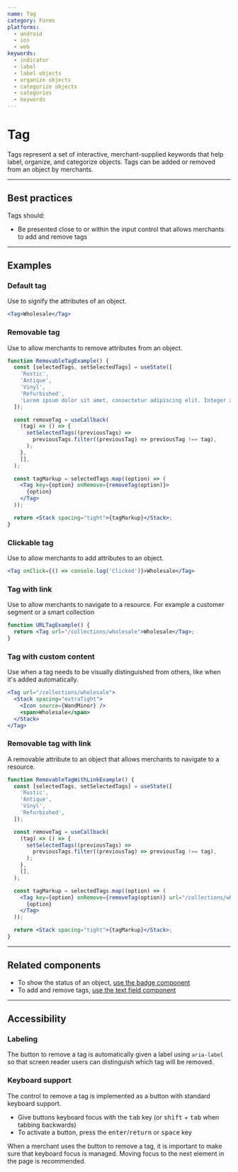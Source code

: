 ```yaml
---
name: Tag
category: Forms
platforms:
  - android
  - ios
  - web
keywords:
  - indicator
  - label
  - label objects
  - organize objects
  - categorize objects
  - categories
  - keywords
---
```


# Tag

Tags represent a set of interactive, merchant-supplied keywords that help label, organize, and categorize objects. Tags can be added or removed from an object by merchants.

---

## Best practices

Tags should:

- Be presented close to or within the input control that allows merchants to add and remove tags

---

## Examples

### Default tag

Use to signify the attributes of an object.

```jsx
<Tag>Wholesale</Tag>
```

### Removable tag

Use to allow merchants to remove attributes from an object.

```jsx
function RemovableTagExample() {
  const [selectedTags, setSelectedTags] = useState([
    'Rustic',
    'Antique',
    'Vinyl',
    'Refurbished',
    'Lorem ipsum dolor sit amet, consectetur adipiscing elit. Integer at ipsum quam. Aliquam fermentum bibendum vestibulum. Vestibulum condimentum luctus metus, sed sagittis magna pellentesque eget. Duis dapibus pretium nisi, et venenatis tortor dignissim ut. Quisque eget lacus ac ex eleifend ultrices. Phasellus facilisis ex sit amet leo elementum condimentum. Ut vel maximus felis. Etiam eget diam eu eros blandit interdum. Sed eu metus sed justo aliquam iaculis ac sit amet ex. Curabitur justo magna, porttitor non pulvinar eu, malesuada at leo. Cras mollis consectetur eros, quis maximus lorem dignissim at. Proin in rhoncus massa. Vivamus lectus nunc, fringilla euismod risus commodo, mattis blandit nulla.',
  ]);

  const removeTag = useCallback(
    (tag) => () => {
      setSelectedTags((previousTags) =>
        previousTags.filter((previousTag) => previousTag !== tag),
      );
    },
    [],
  );

  const tagMarkup = selectedTags.map((option) => (
    <Tag key={option} onRemove={removeTag(option)}>
      {option}
    </Tag>
  ));

  return <Stack spacing="tight">{tagMarkup}</Stack>;
}
```

### Clickable tag

Use to allow merchants to add attributes to an object.

```jsx
<Tag onClick={() => console.log('Clicked')}>Wholesale</Tag>
```

### Tag with link

Use to allow merchants to navigate to a resource. For example a customer segment or a smart collection

```jsx
function URLTagExample() {
  return <Tag url="/collections/wholesale">Wholesale</Tag>;
}
```

### Tag with custom content

Use when a tag needs to be visually distinguished from others, like when it's added automatically.

```jsx
<Tag url="/collections/wholesale">
  <Stack spacing="extraTight">
    <Icon source={WandMinor} />
    <span>Wholesale</span>
  </Stack>
</Tag>
```

### Removable tag with link

A removable attribute to an object that allows merchants to navigate to a resource.

```jsx
function RemovableTagWithLinkExample() {
  const [selectedTags, setSelectedTags] = useState([
    'Rustic',
    'Antique',
    'Vinyl',
    'Refurbished',
  ]);

  const removeTag = useCallback(
    (tag) => () => {
      setSelectedTags((previousTags) =>
        previousTags.filter((previousTag) => previousTag !== tag),
      );
    },
    [],
  );

  const tagMarkup = selectedTags.map((option) => (
    <Tag key={option} onRemove={removeTag(option)} url="/collections/wholesale">
      {option}
    </Tag>
  ));

  return <Stack spacing="tight">{tagMarkup}</Stack>;
}
```

---

## Related components

- To show the status of an object, [use the badge component](https://polaris.shopify.com/components/badge)
- To add and remove tags, [use the text field component](https://polaris.shopify.com/components/text-field)

---

## Accessibility

### Labeling

The button to remove a tag is automatically given a label using `aria-label` so that screen reader users can distinguish which tag will be removed.

### Keyboard support

The control to remove a tag is implemented as a button with standard keyboard support.

- Give buttons keyboard focus with the <kbd>tab</kbd> key (or <kbd>shift</kbd> + <kbd>tab</kbd> when tabbing backwards)
- To activate a button, press the <kbd>enter</kbd>/<kbd>return</kbd> or <kbd>space</kbd> key

When a merchant uses the button to remove a tag, it is important to make sure that keyboard focus is managed. Moving focus to the next element in the page is recommended.
